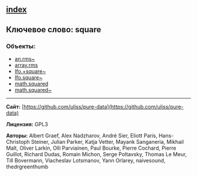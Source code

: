 [index](../index.html)
---

## Ключевое слово: square

### Объекты:
* [an.rms~](../an.rms~.html)
* [array.rms](../array.rms.html)
* [lfo.+square~](../lfo.+square~.html)
* [lfo.square~](../lfo.square~.html)
* [math.squared](../math.squared.html)
* [math.squared~](../math.squared~.html)

---
**Сайт:** [https://github.com/uliss/pure-data](https://github.com/uliss/pure-data)

**Лицензия:** GPL3

**Авторы:** Albert Graef, Alex Nadzharov, André Sier, Eliott Paris, Hans-Christoph Steiner, Julian Parker, Katja Vetter, Mayank Sanganeria, Mikhail Malt, Oliver Larkin, Olli Parviainen, Paul Bourke, Pierre Cochard, Pierre Guillot, Richard Dudas, Romain Michon, Serge Poltavsky, Thomas Le Meur, Till Bovermann, Viacheslav Lotsmanov, Yann Orlarey, naivesound, thedrgreenthumb
